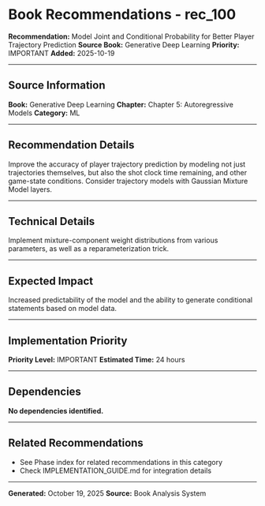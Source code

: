 # Book Recommendations - rec_100

**Recommendation:** Model Joint and Conditional Probability for Better Player Trajectory Prediction
**Source Book:** Generative Deep Learning
**Priority:** IMPORTANT
**Added:** 2025-10-19

---

## Source Information

**Book:** Generative Deep Learning
**Chapter:** Chapter 5: Autoregressive Models
**Category:** ML

---

## Recommendation Details

Improve the accuracy of player trajectory prediction by modeling not just trajectories themselves, but also the shot clock time remaining, and other game-state conditions. Consider trajectory models with Gaussian Mixture Model layers.

---

## Technical Details

Implement mixture-component weight distributions from various parameters, as well as a reparameterization trick.

---

## Expected Impact

Increased predictability of the model and the ability to generate conditional statements based on model data.

---

## Implementation Priority

**Priority Level:** IMPORTANT
**Estimated Time:** 24 hours

---

## Dependencies

**No dependencies identified.**

---

## Related Recommendations

- See Phase index for related recommendations in this category
- Check IMPLEMENTATION_GUIDE.md for integration details

---

**Generated:** October 19, 2025
**Source:** Book Analysis System
